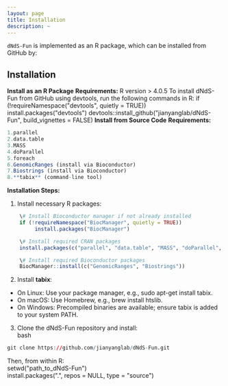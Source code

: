 ```yaml
---
layout: page
title: Installation
description: ~
---
```


`dNdS-Fun` is implemented as an R package, which can be installed from GitHub by:

## Installation
**Install as an R Package**
**Requirements:** R version > 4.0.5
To install dNdS-Fun from GitHub using devtools, run the following commands in R:
if (!requireNamespace("devtools", quietly = TRUE))
    install.packages("devtools")
devtools::install_github("jianyanglab/dNdS-Fun", build_vignettes = FALSE)
**Install from Source Code**
**Requirements:**
```R
1.parallel
2.data.table
3.MASS
4.doParallel
5.foreach
6.GenomicRanges (install via Bioconductor)
7.Biostrings (install via Bioconductor)
8.**tabix** (command-line tool)
```
**Installation Steps:**
1. Install necessary R packages:   
```R 
    \# Install Bioconductor manager if not already installed     
    if (!requireNamespace("BiocManager", quietly = TRUE))    
         install.packages("BiocManager")   

    \# Install required CRAN packages    
    install.packages(c("parallel", "data.table", "MASS", "doParallel", "foreach"))   

    \# Install required Bioconductor packages     
    BiocManager::install(c("GenomicRanges", "Biostrings"))
```
2. Install **tabix**:
- On Linux: Use your package manager, e.g., sudo apt-get install tabix.
- On macOS: Use Homebrew, e.g., brew install htslib.
- On Windows: Precompiled binaries are available; ensure tabix is added to your system PATH.
3. Clone the dNdS-Fun repository and install:   
bash  
```R
git clone https://github.com/jianyanglab/dNdS-Fun.git
```
Then, from within R:   
setwd("path_to_dNdS-Fun")   
install.packages(".", repos = NULL, type = "source")   
